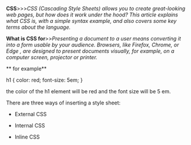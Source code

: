 
 **CSS**>>>*CSS (Cascading Style Sheets) allows you to create great-looking web pages, but how does it work under the hood? This article explains what CSS is, with a simple syntax example, and also covers some key terms about the language.*
 
 **What is CSS for**>>*Presenting a document to a user means converting it into a form usable by your audience. Browsers, like Firefox, Chrome, or Edge , are designed to present documents visually, for example, on a computer screen, projector or printer.*

** for example**

h1 {
    color: red;
    font-size: 5em;
}

the color of the h1 element will be red and the font size will be 5 em.


There are three ways of inserting a style sheet:

+ External CSS
 - Internal CSS
+  Inline CSS



